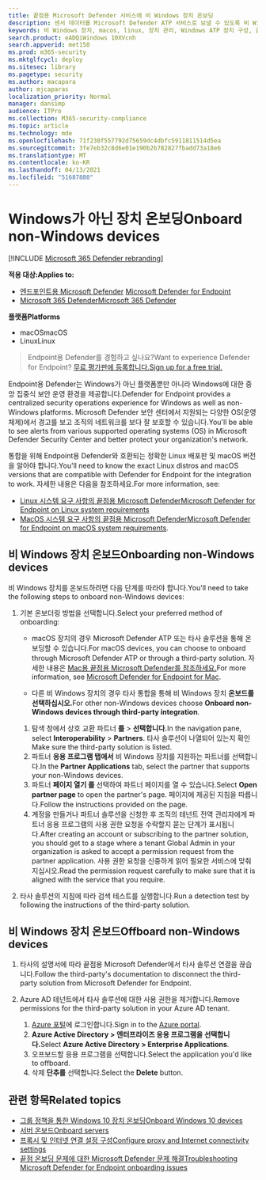 ```yaml
---
title: 끝점용 Microsoft Defender 서비스에 비 Windows 장치 온보딩
description: 센서 데이터를 Microsoft Defender ATP 서비스로 보낼 수 있도록 비 Windows 장치를 구성합니다.
keywords: 비 Windows 장치, macos, linux, 장치 관리, Windows ATP 장치 구성, 끝점 장치에 대한 Microsoft Defender 구성
search.product: eADQiWindows 10XVcnh
search.appverid: met150
ms.prod: m365-security
ms.mktglfcycl: deploy
ms.sitesec: library
ms.pagetype: security
ms.author: macapara
author: mjcaparas
localization_priority: Normal
manager: dansimp
audience: ITPro
ms.collection: M365-security-compliance
ms.topic: article
ms.technology: mde
ms.openlocfilehash: 71f230f557792d75659dc4dbfc5911811514d5ea
ms.sourcegitcommit: 3fe7eb32c8d6e01e190b2b782827fbadd73a18e6
ms.translationtype: MT
ms.contentlocale: ko-KR
ms.lasthandoff: 04/13/2021
ms.locfileid: "51687880"
---
```

# <a name="onboard-non-windows-devices"></a><span data-ttu-id="c93f5-104">Windows가 아닌 장치 온보딩</span><span class="sxs-lookup"><span data-stu-id="c93f5-104">Onboard non-Windows devices</span></span>

[!INCLUDE [Microsoft 365 Defender rebranding](../../includes/microsoft-defender.md)]


<span data-ttu-id="c93f5-105">**적용 대상:**</span><span class="sxs-lookup"><span data-stu-id="c93f5-105">**Applies to:**</span></span>
- <span data-ttu-id="c93f5-106">[엔드포인트용 Microsoft Defender](https://go.microsoft.com/fwlink/p/?linkid=2154037) </span><span class="sxs-lookup"><span data-stu-id="c93f5-106">[Microsoft Defender for Endpoint](https://go.microsoft.com/fwlink/p/?linkid=2154037)</span></span>
- [<span data-ttu-id="c93f5-107">Microsoft 365 Defender</span><span class="sxs-lookup"><span data-stu-id="c93f5-107">Microsoft 365 Defender</span></span>](https://go.microsoft.com/fwlink/?linkid=2118804)

<span data-ttu-id="c93f5-108">**플랫폼**</span><span class="sxs-lookup"><span data-stu-id="c93f5-108">**Platforms**</span></span>
- <span data-ttu-id="c93f5-109">macOS</span><span class="sxs-lookup"><span data-stu-id="c93f5-109">macOS</span></span>
- <span data-ttu-id="c93f5-110">Linux</span><span class="sxs-lookup"><span data-stu-id="c93f5-110">Linux</span></span>

><span data-ttu-id="c93f5-111">Endpoint용 Defender를 경험하고 싶나요?</span><span class="sxs-lookup"><span data-stu-id="c93f5-111">Want to experience Defender for Endpoint?</span></span> [<span data-ttu-id="c93f5-112">무료 평가판에 등록합니다.</span><span class="sxs-lookup"><span data-stu-id="c93f5-112">Sign up for a free trial.</span></span>](https://www.microsoft.com/microsoft-365/windows/microsoft-defender-atp?ocid=docs-wdatp-nonwindows-abovefoldlink) 

<span data-ttu-id="c93f5-113">Endpoint용 Defender는 Windows가 아닌 플랫폼뿐만 아니라 Windows에 대한 중앙 집중식 보안 운영 환경을 제공합니다.</span><span class="sxs-lookup"><span data-stu-id="c93f5-113">Defender for Endpoint provides a centralized security operations experience for Windows as well as non-Windows platforms.</span></span> <span data-ttu-id="c93f5-114">Microsoft Defender 보안 센터에서 지원되는 다양한 OS(운영 체제)에서 경고를 보고 조직의 네트워크를 보다 잘 보호할 수 있습니다.</span><span class="sxs-lookup"><span data-stu-id="c93f5-114">You'll be able to see alerts from various supported operating systems (OS) in Microsoft Defender Security Center and better protect your organization's network.</span></span> 

<span data-ttu-id="c93f5-115">통합을 위해 Endpoint용 Defender와 호환되는 정확한 Linux 배포판 및 macOS 버전을 알아야 합니다.</span><span class="sxs-lookup"><span data-stu-id="c93f5-115">You'll need to know the exact Linux distros and macOS versions that are compatible with Defender for Endpoint for the integration to work.</span></span> <span data-ttu-id="c93f5-116">자세한 내용은 다음을 참조하세요.</span><span class="sxs-lookup"><span data-stu-id="c93f5-116">For more information, see:</span></span>
- [<span data-ttu-id="c93f5-117">Linux 시스템 요구 사항의 끝점용 Microsoft Defender</span><span class="sxs-lookup"><span data-stu-id="c93f5-117">Microsoft Defender for Endpoint on Linux system requirements</span></span>](microsoft-defender-endpoint-linux.md#system-requirements)  
- <span data-ttu-id="c93f5-118">[MacOS 시스템 요구 사항의 끝점용 Microsoft Defender](microsoft-defender-endpoint-mac.md#system-requirements)</span><span class="sxs-lookup"><span data-stu-id="c93f5-118">[Microsoft Defender for Endpoint on macOS system requirements](microsoft-defender-endpoint-mac.md#system-requirements).</span></span>

## <a name="onboarding-non-windows-devices"></a><span data-ttu-id="c93f5-119">비 Windows 장치 온보드</span><span class="sxs-lookup"><span data-stu-id="c93f5-119">Onboarding non-Windows devices</span></span>
<span data-ttu-id="c93f5-120">비 Windows 장치를 온보드하려면 다음 단계를 따라야 합니다.</span><span class="sxs-lookup"><span data-stu-id="c93f5-120">You'll need to take the following steps to onboard non-Windows devices:</span></span>
1. <span data-ttu-id="c93f5-121">기본 온보더링 방법을 선택합니다.</span><span class="sxs-lookup"><span data-stu-id="c93f5-121">Select your preferred method of onboarding:</span></span>

   - <span data-ttu-id="c93f5-122">macOS 장치의 경우 Microsoft Defender ATP 또는 타사 솔루션을 통해 온보딩할 수 있습니다.</span><span class="sxs-lookup"><span data-stu-id="c93f5-122">For macOS devices, you can choose to onboard through Microsoft Defender ATP or through a third-party solution.</span></span> <span data-ttu-id="c93f5-123">자세한 내용은 [Mac용 끝점용 Microsoft Defender를 참조하세요.](https://docs.microsoft.com/microsoft-365/security/defender-endpoint/microsoft-defender-endpoint-mac)</span><span class="sxs-lookup"><span data-stu-id="c93f5-123">For more information, see [Microsoft Defender for Endpoint for Mac](https://docs.microsoft.com/microsoft-365/security/defender-endpoint/microsoft-defender-endpoint-mac).</span></span>

   - <span data-ttu-id="c93f5-124">다른 비 Windows 장치의 경우 타사 통합을 통해 비 Windows 장치 **온보드를 선택하십시오.**</span><span class="sxs-lookup"><span data-stu-id="c93f5-124">For other non-Windows devices choose **Onboard non-Windows devices through third-party integration**.</span></span>   
    1. <span data-ttu-id="c93f5-125">탐색 창에서 상호 교환 파트너 **를**  >  **선택합니다.**</span><span class="sxs-lookup"><span data-stu-id="c93f5-125">In the navigation pane, select **Interoperability** > **Partners**.</span></span> <span data-ttu-id="c93f5-126">타사 솔루션이 나열되어 있는지 확인</span><span class="sxs-lookup"><span data-stu-id="c93f5-126">Make sure the third-party solution is listed.</span></span>
    2. <span data-ttu-id="c93f5-127">파트너 **응용 프로그램 탭에서** 비 Windows 장치를 지원하는 파트너를 선택합니다.</span><span class="sxs-lookup"><span data-stu-id="c93f5-127">In the **Partner Applications** tab, select the partner that supports your non-Windows devices.</span></span>
    3. <span data-ttu-id="c93f5-128">파트너 **페이지 열기 를** 선택하여 파트너 페이지를 열 수 있습니다.</span><span class="sxs-lookup"><span data-stu-id="c93f5-128">Select **Open partner page** to open the partner's page.</span></span> <span data-ttu-id="c93f5-129">페이지에 제공된 지침을 따릅니다.</span><span class="sxs-lookup"><span data-stu-id="c93f5-129">Follow the instructions provided on the page.</span></span>
    4. <span data-ttu-id="c93f5-130">계정을 만들거나 파트너 솔루션을 신청한 후 조직의 테넌트 전역 관리자에게 파트너 응용 프로그램의 사용 권한 요청을 수락할지 묻는 단계가 표시됩니다.</span><span class="sxs-lookup"><span data-stu-id="c93f5-130">After creating an account or subscribing to the partner solution, you should get to a stage where a tenant Global Admin in your organization is asked to accept a permission request from the partner application.</span></span> <span data-ttu-id="c93f5-131">사용 권한 요청을 신중하게 읽어 필요한 서비스에 맞춰지십시오.</span><span class="sxs-lookup"><span data-stu-id="c93f5-131">Read the permission request carefully to make sure that it is aligned with the service that you require.</span></span> 

        
2. <span data-ttu-id="c93f5-132">타사 솔루션의 지침에 따라 검색 테스트를 실행합니다.</span><span class="sxs-lookup"><span data-stu-id="c93f5-132">Run a detection test by following the instructions of the third-party solution.</span></span>

## <a name="offboard-non-windows-devices"></a><span data-ttu-id="c93f5-133">비 Windows 장치 온보드</span><span class="sxs-lookup"><span data-stu-id="c93f5-133">Offboard non-Windows devices</span></span>

1. <span data-ttu-id="c93f5-134">타사의 설명서에 따라 끝점용 Microsoft Defender에서 타사 솔루션 연결을 끊습니다.</span><span class="sxs-lookup"><span data-stu-id="c93f5-134">Follow the third-party's documentation to disconnect the third-party solution from Microsoft Defender for Endpoint.</span></span>

2. <span data-ttu-id="c93f5-135">Azure AD 테넌트에서 타사 솔루션에 대한 사용 권한을 제거합니다.</span><span class="sxs-lookup"><span data-stu-id="c93f5-135">Remove permissions for the third-party solution in your Azure AD tenant.</span></span>
   1. <span data-ttu-id="c93f5-136">[Azure 포털](https://portal.azure.com)에 로그인합니다.</span><span class="sxs-lookup"><span data-stu-id="c93f5-136">Sign in to the [Azure portal](https://portal.azure.com).</span></span>
   2. <span data-ttu-id="c93f5-137">**Azure Active Directory > 엔터프라이즈 응용 프로그램을 선택합니다.**</span><span class="sxs-lookup"><span data-stu-id="c93f5-137">Select **Azure Active Directory > Enterprise Applications**.</span></span>
   3. <span data-ttu-id="c93f5-138">오프보드할 응용 프로그램을 선택합니다.</span><span class="sxs-lookup"><span data-stu-id="c93f5-138">Select the application you'd like to offboard.</span></span>
   4. <span data-ttu-id="c93f5-139">삭제 **단추를** 선택합니다.</span><span class="sxs-lookup"><span data-stu-id="c93f5-139">Select the **Delete** button.</span></span>


## <a name="related-topics"></a><span data-ttu-id="c93f5-140">관련 항목</span><span class="sxs-lookup"><span data-stu-id="c93f5-140">Related topics</span></span>
- [<span data-ttu-id="c93f5-141">그룹 정책을 통한 Windows 10 장치 온보딩</span><span class="sxs-lookup"><span data-stu-id="c93f5-141">Onboard Windows 10 devices</span></span>](configure-endpoints.md)
- [<span data-ttu-id="c93f5-142">서버 온보드</span><span class="sxs-lookup"><span data-stu-id="c93f5-142">Onboard servers</span></span>](configure-server-endpoints.md)
- [<span data-ttu-id="c93f5-143">프록시 및 인터넷 연결 설정 구성</span><span class="sxs-lookup"><span data-stu-id="c93f5-143">Configure proxy and Internet connectivity settings</span></span>](configure-proxy-internet.md)
- [<span data-ttu-id="c93f5-144">끝점 온보딩 문제에 대한 Microsoft Defender 문제 해결</span><span class="sxs-lookup"><span data-stu-id="c93f5-144">Troubleshooting Microsoft Defender for Endpoint onboarding issues</span></span>](troubleshoot-onboarding.md)
